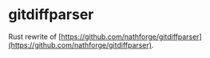 # gitdiffparser

Rust rewrite of [https://github.com/nathforge/gitdiffparser](https://github.com/nathforge/gitdiffparser).
